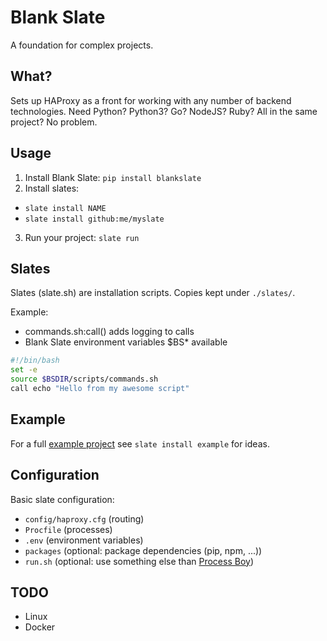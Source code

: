 Blank Slate
===========

A foundation for complex projects.

What?
-----

Sets up HAProxy as a front for working with any number of backend technologies.
Need Python? Python3? Go? NodeJS? Ruby? All in the same project? No problem.

Usage
-----

1. Install Blank Slate: `pip install blankslate`
2. Install slates:
  * `slate install NAME`
  * `slate install github:me/myslate`
3. Run your project: `slate run`

Slates
------

Slates (slate.sh) are installation scripts. Copies kept under `./slates/`.

Example:
  * commands.sh:call() adds logging to calls
  * Blank Slate environment variables $BS* available

```bash
#!/bin/bash
set -e
source $BSDIR/scripts/commands.sh
call echo "Hello from my awesome script"
```

Example
-------

For a full [example project](https://github.com/futurice/blankslate/tree/master/blankslate/slates/example) see `slate install example` for ideas.

Configuration
-------------

Basic slate configuration:

* `config/haproxy.cfg` (routing)
* `Procfile` (processes) 
* `.env` (environment variables)
* `packages` (optional: package dependencies (pip, npm, ...))
* `run.sh` (optional: use something else than [Process Boy](https://github.com/futurice/procboy))

TODO
------------

* Linux
* Docker
